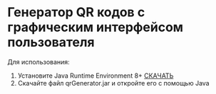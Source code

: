 # Генератор QR кодов с графическим интерфейсом пользователя

Для использования:
1. Установите Java Runtime Environment 8+ [СКАЧАТЬ](https://www.java.com/en/download/manual.jsp)
2. Скачайте файл qrGenerator.jar и откройте его с помощью Java
